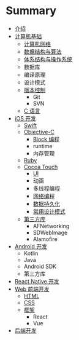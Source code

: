 # Summary

* [介绍](README.md)
* [计算机基础](chapter1.md)
  * [计算机网络](chapter1/ji-suan-ji-wang-luo.md)
  * [数据结构与算法](chapter1/shu-ju-jie-gou-yu-suan-fa.md)
  * [体系结构与操作系统](chapter1/ti-xi-jie-gou-yu-cao-zuo-xi-tong.md)
  * 数据库
  * 编译原理
  * 设计模式
  * [版本控制](chapter1/ban-ben-kong-zhi.md)
    * Git
    * SVN
  * [C 语言](chapter1/c-yu-yan.md)
* [iOS 开发](ios-kai-fa.md)
  * [Swift](ios-kai-fa/swift.md)
  * [Objective-C](ios-kai-fa/objective-c.md)
    * [Block 编程](ios-kai-fa/objective-c/block-bian-cheng.md)
    * runtime
    * 内存管理
  * [Ruby](ios-kai-fa/ruby.md)
  * [Cocoa Touch](ios-kai-fa/cocoa-touch.md)
    * [UI](ios-kai-fa/cocoa-touch/ui.md)
    * 动画
    * 多线程编程
    * [网络编程](ios-kai-fa/cocoa-touch/wang-luo-bian-cheng.md)
    * [数据持久化](ios-kai-fa/cocoa-touch/shu-ju-chi-jiu-hua.md)
    * [常用设计模式](ios-kai-fa/cocoa-touch/chang-yong-she-ji-mo-shi.md)
  * [第三方库](ios-kai-fa/di-san-fang-ku.md)
    * AFNetworking
    * SDWebImage
    * Alamofire
* [Android 开发](android-kai-fa.md)
  * Kotlin
  * Java
  * Android SDK
  * 第三方库
* [React Native 开发](react-native-kai-fa.md)
* [Web 前端开发](qian-duan-kai-fa.md)
  * [HTML](qian-duan-kai-fa/html.md)
  * [CSS](qian-duan-kai-fa/css.md)
  * [框架](qian-duan-kai-fa/kuang-jia.md)
    * React
    * Vue
* [后端开发](hou-duan-kai-fa.md)

